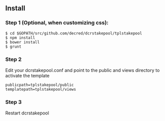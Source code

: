## Install
### Step 1 (Optional, when customizing css):
```
$ cd $GOPATH/src/github.com/decred/dcrstakepool/tplstakepool
$ npm install
$ bower install
$ grunt
```
### Step 2
Edit your dcrstakepool.conf  and point to the public and views directory to activate the template
```
publicpath=tplstakepool/public
templatepath=tplstakepool/views
```
### Step 3
Restart dcrstakepool

